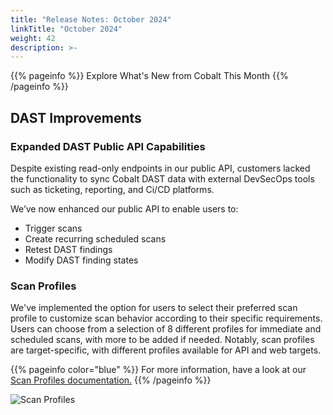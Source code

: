 ```yaml
---
title: "Release Notes: October 2024"
linkTitle: "October 2024"
weight: 42
description: >-
---
```


{{% pageinfo %}} 
Explore What's New from Cobalt This Month
{{% /pageinfo %}}


## DAST Improvements

### Expanded DAST Public API Capabilities

Despite existing read-only endpoints in our public API, customers lacked the functionality to sync Cobalt DAST data with external DevSecOps tools such as ticketing, reporting, and Ci/CD platforms.

We’ve now enhanced our public API to enable users to:

- Trigger scans
- Create recurring scheduled scans
- Retest DAST findings
- Modify DAST finding states


### Scan Profiles

We've implemented the option for users to select their preferred scan profile to customize scan behavior according to their specific requirements. Users can choose from a selection of 8 different profiles for immediate and scheduled scans, with more to be added if needed. Notably, scan profiles are target-specific, with different profiles available for API and web targets.

{{% pageinfo color="blue" %}}
For more information, have a look at our [Scan Profiles documentation.](https://docs.cobalt.io/platform-deep-dive/scans/#scan-profiles)
{{% /pageinfo %}}

![Scan Profiles](/release-notes/scan-profiles.png "Scan Profiles")

